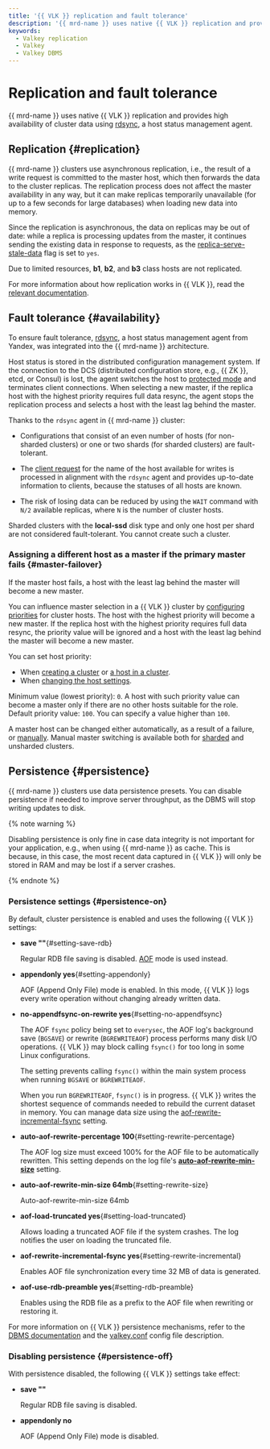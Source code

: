 ```yaml
---
title: '{{ VLK }} replication and fault tolerance'
description: '{{ mrd-name }} uses native {{ VLK }} replication and provides high availability of cluster data using {{ VLK }} Sentinel.'
keywords:
  - Valkey replication
  - Valkey
  - Valkey DBMS
---
```


# Replication and fault tolerance

{{ mrd-name }} uses native {{ VLK }} replication and provides high availability of cluster data using [rdsync](https://github.com/yandex/rdsync), a host status management agent.

## Replication {#replication}

{{ mrd-name }} clusters use asynchronous replication, i.e., the result of a write request is committed to the master host, which then forwards the data to the cluster replicas. The replication process does not affect the master availability in any way, but it can make replicas temporarily unavailable (for up to a few seconds for large databases) when loading new data into memory.

Since the replication is asynchronous, the data on replicas may be out of date: while a replica is processing updates from the master, it continues sending the existing data in response to requests, as the [replica-serve-stale-data](https://github.com/valkey-io/valkey/blob/unstable/valkey.conf) flag is set to `yes`.


Due to limited resources, **b1**, **b2**, and **b3** class hosts are not replicated.



For more information about how replication works in {{ VLK }}, read the [relevant documentation](https://valkey.io/topics/replication/).

## Fault tolerance {#availability}

To ensure fault tolerance, [rdsync](https://github.com/yandex/rdsync), a host status management agent from Yandex, was integrated into the {{ mrd-name }} architecture.

Host status is stored in the distributed configuration management system. If the connection to the DCS (distributed configuration store, e.g., {{ ZK }}, etcd, or Consul) is lost, the agent switches the host to [protected mode](https://valkey.io/topics/security/#protected-mode) and terminates client connections. When selecting a new master, if the replica host with the highest priority requires full data resync, the agent stops the replication process and selects a host with the least lag behind the master.

Thanks to the `rdsync` agent in {{ mrd-name }} cluster:

* Configurations that consist of an even number of hosts (for non-sharded clusters) or one or two shards (for sharded clusters) are fault-tolerant.

* The [client request](https://valkey.io/topics/sentinel-clients/) for the name of the host available for writes is processed in alignment with the `rdsync` agent and provides up-to-date information to clients, because the statuses of all hosts are known.

* The risk of losing data can be reduced by using the `WAIT` command with `N/2` available replicas, where `N` is the number of cluster hosts.

Sharded clusters with the **local-ssd** disk type and only one host per shard are not considered fault-tolerant. You cannot create such a cluster.

### Assigning a different host as a master if the primary master fails {#master-failover}

If the master host fails, a host with the least lag behind the master will become a new master.

You can influence master selection in a {{ VLK }} cluster by [configuring priorities](../operations/hosts.md#update) for cluster hosts. The host with the highest priority will become a new master. If the replica host with the highest priority requires full data resync, the priority value will be ignored and a host with the least lag behind the master will become a new master.

You can set host priority:

* When [creating a cluster](../operations/cluster-create.md) or [a host in a cluster](../operations/hosts.md#add).
* When [changing the host settings](../operations/hosts.md#update).

Minimum value (lowest priority): `0`. A host with such priority value can become a master only if there are no other hosts suitable for the role. Default priority value: `100`. You can specify a value higher than `100`.

A master host can be changed either automatically, as a result of a failure, or [manually](../operations/failover.md). Manual master switching is available both for [sharded](./sharding.md#failover) and unsharded clusters.

## Persistence {#persistence}

{{ mrd-name }} clusters use data persistence presets. You can disable persistence if needed to improve server throughput, as the DBMS will stop writing updates to disk.

{% note warning %}

Disabling persistence is only fine in case data integrity is not important for your application, e.g., when using {{ mrd-name }} as cache. This is because, in this case, the most recent data captured in {{ VLK }} will only be stored in RAM and may be lost if a server crashes.

{% endnote %}

### Persistence settings {#persistence-on}

By default, cluster persistence is enabled and uses the following {{ VLK }} settings:

* **save ""**{#setting-save-rdb}

  Regular RDB file saving is disabled. [AOF](#setting-appendonly) mode is used instead.

* **appendonly yes**{#setting-appendonly}

  AOF (Append Only File) mode is enabled. In this mode, {{ VLK }} logs every write operation without changing already written data.

* **no-appendfsync-on-rewrite yes**{#setting-no-appendfsync}

  The AOF `fsync` policy being set to `everysec`, the AOF log's background save (`BGSAVE`) or rewrite (`BGREWRITEAOF`) process performs many disk I/O operations. {{ VLK }} may block calling `fsync()` for too long in some Linux configurations.

  The setting prevents calling `fsync()` within the main system process when running `BGSAVE` or `BGREWRITEAOF`.

  When you run `BGREWRITEAOF`, `fsync()` is in progress. {{ VLK }} writes the shortest sequence of commands needed to rebuild the current dataset in memory. You can manage data size using the [aof-rewrite-incremental-fsync](#setting-rewrite-incremental) setting.

* **auto-aof-rewrite-percentage 100**{#setting-rewrite-percentage}

  The AOF log size must exceed 100% for the AOF file to be automatically rewritten. This setting depends on the log file's [**auto-aof-rewrite-min-size**](#setting-rewrite-size) setting.

* **auto-aof-rewrite-min-size 64mb**{#setting-rewrite-size}

  Auto-aof-rewrite-min-size 64mb

* **aof-load-truncated yes**{#setting-load-truncated}

  Allows loading a truncated AOF file if the system crashes. The log notifies the user on loading the truncated file.

* **aof-rewrite-incremental-fsync yes**{#setting-rewrite-incremental}

  Enables AOF file synchronization every time 32 MB of data is generated.

* **aof-use-rdb-preamble yes**{#setting-rdb-preamble}

  Enables using the RDB file as a prefix to the AOF file when rewriting or restoring it.

For more information on {{ VLK }} persistence mechanisms, refer to the [DBMS documentation](https://valkey.io/topics/persistence) and the [valkey.conf](https://github.com/valkey-io/valkey/blob/unstable/valkey.conf) config file description.

### Disabling persistence {#persistence-off}

With persistence disabled, the following {{ VLK }} settings take effect:

* **save ""**

  Regular RDB file saving is disabled.

* **appendonly no**

  AOF (Append Only File) mode is disabled.
